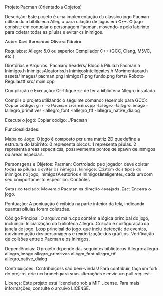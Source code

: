 Projeto Pacman (Orientado a Objetos)

Descrição:
Este projeto é uma implementação do clássico jogo Pacman utilizando a biblioteca Allegro para criação de jogos em C++. 
O jogo consiste em controlar o personagem Pacman, movendo-o pelo labirinto para coletar todas as pílulas e evitar os inimigos.

Autor:
Davi Bernardes Oliveira Ribeiro

Requisitos:
Allegro 5.0 ou superior
Compilador C++ (GCC, Clang, MSVC, etc.)

Diretórios e Arquivos:
Pacman/
headers/
Bloco.h
Pilula.h
Pacman.h
Inimigos.h
InimigosAleatorios.h
InimigosInteligentes.h
Movimentacao.h
assets/
images/
pacman.png
InimigosT.png
fundo.png
fonts/
Roboto-Regular.ttf
src/
main.cpp

Compilação e Execução:
Certifique-se de ter a biblioteca Allegro instalada.

Compile o projeto utilizando o seguinte comando (exemplo para GCC):
Copiar código: g++ -o Pacman src/main.cpp -lallegro -lallegro_image -lallegro_primitives -lallegro_font -lallegro_ttf -lallegro_native_dialog

Execute o jogo:
Copiar código: ./Pacman

Funcionalidades:

Mapa do Jogo:
O jogo é composto por uma matriz 2D que define a estrutura do labirinto:
0 representa blocos.
1 representa pílulas.
2 representa áreas específicas, possivelmente pontos de spawn de inimigos ou áreas especiais.

Personagens e Objetos:
Pacman: Controlado pelo jogador, deve coletar todas as pílulas e evitar os inimigos.
Inimigos: Existem dois tipos de inimigos no jogo, InimigosAleatorios e InimigosInteligentes, cada um com seu comportamento específico.
Controles

Setas do teclado:
Movem o Pacman na direção desejada.
Esc: Encerra o jogo.

Pontuação:
A pontuação é exibida na parte inferior da tela, indicando quantas pílulas foram coletadas.

Código Principal:
O arquivo main.cpp contém a lógica principal do jogo, incluindo:
Inicialização da biblioteca Allegro.
Criação e configuração da janela de jogo.
Loop principal do jogo, que inclui detecção de eventos, movimentação dos personagens e renderização dos gráficos.
Verificação de colisões entre o Pacman e os inimigos.

Dependências:
O projeto depende das seguintes bibliotecas Allegro:
allegro
allegro_image
allegro_primitives
allegro_font
allegro_ttf
allegro_native_dialog

Contribuições:
Contribuições são bem-vindas! Para contribuir, faça um fork do projeto, crie um branch para suas alterações e envie um pull request.

Licença:
Este projeto está licenciado sob a MIT License. Para mais informações, consulte o arquivo LICENSE.